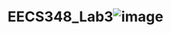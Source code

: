 # EECS348_Lab3![image](https://user-images.githubusercontent.com/123582847/219923323-3a9f7eff-8fa9-4e5b-9f18-79c2dc1bc037.png)
